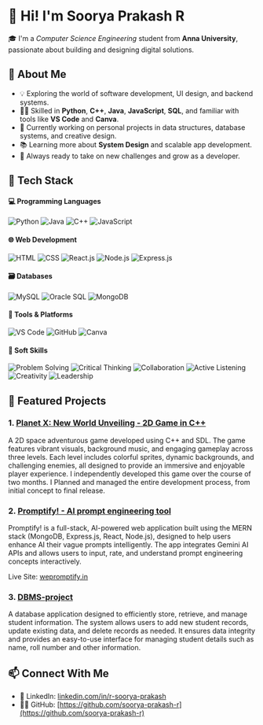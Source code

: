 # 👋 Hi! I'm Soorya Prakash R

🎓 I'm a *Computer Science Engineering* student from **Anna University**, passionate about building and designing digital solutions.

## 🚀 About Me
- 💡 Exploring the world of software development, UI design, and backend systems.
- 👨‍💻 Skilled in **Python**, **C++**, **Java**, **JavaScript**, **SQL**, and familiar with tools like **VS Code** and **Canva**.
- 🎯 Currently working on personal projects in data structures, database systems, and creative design.
- 📚 Learning more about **System Design** and scalable app development.
- 🌱 Always ready to take on new challenges and grow as a developer.
 
## 🚀 Tech Stack

#### 💻 Programming Languages
![Python](https://img.shields.io/badge/-Python-3776AB?style=flat&logo=python&logoColor=white)
![Java](https://img.shields.io/badge/-Java-007396?style=flat&logo=java&logoColor=white)
![C++](https://img.shields.io/badge/-C++-00599C?style=flat&logo=c%2B%2B&logoColor=white)
![JavaScript](https://img.shields.io/badge/-JavaScript-F7DF1E?style=flat&logo=javascript&logoColor=black)

#### 🌐 Web Development
![HTML](https://img.shields.io/badge/-HTML-E34F26?style=flat&logo=html5&logoColor=white)
![CSS](https://img.shields.io/badge/-CSS-1572B6?style=flat&logo=css3&logoColor=white)
![React.js](https://img.shields.io/badge/-React.js-61DAFB?style=flat&logo=react&logoColor=black)
![Node.js](https://img.shields.io/badge/-Node.js-339933?style=flat&logo=node.js&logoColor=white)
![Express.js](https://img.shields.io/badge/-Express.js-000000?style=flat&logo=express&logoColor=white)

#### 🗃️ Databases
![MySQL](https://img.shields.io/badge/-MySQL-4479A1?style=flat&logo=mysql&logoColor=white)
![Oracle SQL](https://img.shields.io/badge/-Oracle%20SQL-F80000?style=flat&logo=oracle&logoColor=white)
![MongoDB](https://img.shields.io/badge/-MongoDB-47A248?style=flat&logo=mongodb&logoColor=white) 

#### 🧰 Tools & Platforms
![VS Code](https://img.shields.io/badge/-VS%20Code-007ACC?style=flat&logo=visual-studio-code&logoColor=white)
![GitHub](https://img.shields.io/badge/-GitHub-181717?style=flat&logo=github&logoColor=white)
![Canva](https://img.shields.io/badge/-Canva-00C4CC?style=flat&logo=canva&logoColor=white) 

#### 🧠 Soft Skills
![Problem Solving](https://img.shields.io/badge/-Problem%20Solving-FF6B6B?style=flat&logo=lightbulb&logoColor=white)
![Critical Thinking](https://img.shields.io/badge/-Critical%20Thinking-4ECDC4?style=flat&logo=brain&logoColor=white)
![Collaboration](https://img.shields.io/badge/-Collaboration-45B7D1?style=flat&logo=handshake&logoColor=white)
![Active Listening](https://img.shields.io/badge/-Active%20Listening-96CEB4?style=flat&logo=ear&logoColor=white)
![Creativity](https://img.shields.io/badge/-Creativity-FFEAA7?style=flat&logo=palette&logoColor=black)
![Leadership](https://img.shields.io/badge/-Leadership-DDA0DD?style=flat&logo=crown&logoColor=white) 

## 📌 Featured Projects
### 1. [Planet X: New World Unveiling - 2D Game in C++](https://github.com/soorya-prakash-r/Game-Project)
   A 2D space adventurous game developed using C++ and SDL. The game features vibrant visuals, background music, and engaging gameplay across three levels. Each level includes colorful sprites, dynamic backgrounds, and challenging enemies, all designed to provide an immersive and enjoyable player experience. I independently developed this game over the course of two months. I Planned and managed the entire development process, from initial concept to final release.

### 2. [Promptify! - AI prompt engineering tool](https://github.com/soorya-prakash-r/Promptify_AI_Prompt_Enhancer)
   Promptify! is a full-stack, AI-powered web application built using the MERN stack (MongoDB, Express.js, React, Node.js), designed to help users enhance AI their vague prompts intelligently. The app integrates Gemini AI APIs and allows users to input, rate, and understand prompt engineering concepts interactively.
   
   Live Site:  [wepromptify.in](https://wepromptify.in)
   
### 3. [DBMS-project](https://github.com/soorya-prakash-r/DBMS-project)
   A database application designed to efficiently store, retrieve, and manage student information. The system allows users to add new student records, update existing data, and delete records as needed. It ensures data integrity and provides an easy-to-use interface for managing student details such as name, roll number and other information.


## 📫 Connect With Me 
- 💼 LinkedIn: [linkedin.com/in/r-soorya-prakash](https://www.linkedin.com/in/r-soorya-prakash)
- 🧑‍💻 GitHub: [https://github.com/soorya-prakash-r](https://github.com/soorya-prakash-r)

  
